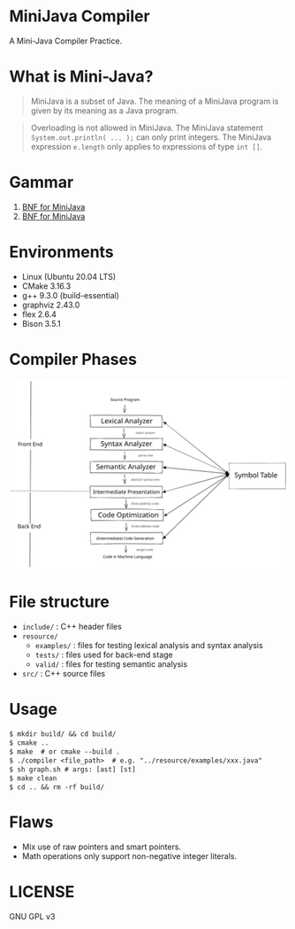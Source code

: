 MiniJava Compiler
======

A Mini-Java Compiler Practice.

# What is Mini-Java?

> MiniJava is a subset of Java. The meaning of a MiniJava program is given by its meaning as a Java program.  

> Overloading is not allowed in MiniJava. The MiniJava statement `System.out.println( ... );` can only print integers. The MiniJava expression `e.length` only applies to expressions of type `int []`.

# Gammar

1. [BNF for MiniJava](https://www.cambridge.org/us/features/052182060X/grammar.html)
2. [BNF for MiniJava](https://web.cs.ucla.edu/classes/spring11/cs132/cs132/mj/minijava.html)

# Environments

* Linux (Ubuntu 20.04 LTS)
* CMake 3.16.3
* g++ 9.3.0 (build-essential)
* graphviz 2.43.0
* flex 2.6.4
* Bison 3.5.1

# Compiler Phases

<div align="center">
    <img src="resource/phases.svg" 
        width="600" height="auto" alt="Compiler Phases">
</div>

# File structure

* `include/` : C++ header files
* `resource/`
  * `examples/` : files for testing lexical analysis and syntax analysis
  * `tests/` : files used for back-end stage
  * `valid/` : files for testing semantic analysis
* `src/` : C++ source files

# Usage

``` shell
$ mkdir build/ && cd build/
$ cmake ..
$ make  # or cmake --build .
$ ./compiler <file_path>  # e.g. "../resource/examples/xxx.java"
$ sh graph.sh # args: [ast] [st]
$ make clean
$ cd .. && rm -rf build/
```

# Flaws

* Mix use of raw pointers and smart pointers.
* Math operations only support non-negative integer literals.

# LICENSE

GNU GPL v3

